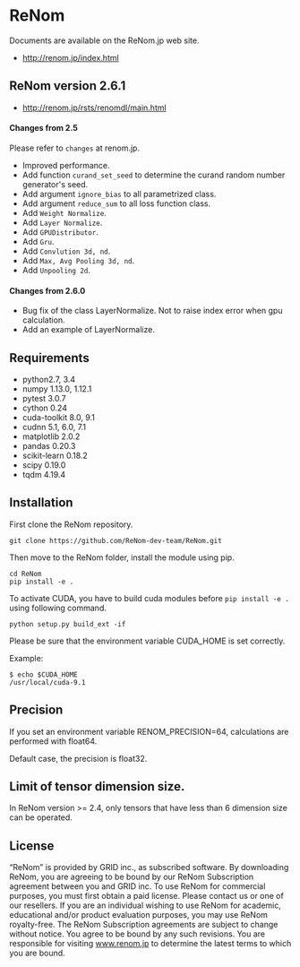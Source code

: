 # ReNom

Documents are available on the ReNom.jp web site.

- http://renom.jp/index.html

## ReNom version 2.6.1
- http://renom.jp/rsts/renomdl/main.html

#### Changes from 2.5

Please refer to `changes` at renom.jp.

- Improved performance.
- Add function `curand_set_seed` to determine the curand random number generator's seed.
- Add argument `ignore_bias` to all parametrized class.
- Add argument `reduce_sum` to all loss function class.
- Add `Weight Normalize`.
- Add `Layer Normalize`.
- Add `GPUDistributor`.
- Add `Gru`.
- Add `Convlution 3d, nd`.
- Add `Max, Avg Pooling 3d, nd`.
- Add `Unpooling 2d`.

#### Changes from 2.6.0
- Bug fix of the class LayerNormalize. Not to raise index error when gpu calculation.
- Add an example of LayerNormalize.



## Requirements

- python2.7, 3.4
- numpy 1.13.0, 1.12.1
- pytest 3.0.7
- cython 0.24
- cuda-toolkit 8.0, 9.1
- cudnn 5.1, 6.0, 7.1
- matplotlib 2.0.2
- pandas 0.20.3
- scikit-learn 0.18.2
- scipy 0.19.0
- tqdm 4.19.4

## Installation

First clone the ReNom repository.

	git clone https://github.com/ReNom-dev-team/ReNom.git

Then move to the ReNom folder, install the module using pip.

	cd ReNom
	pip install -e .

To activate CUDA, you have to build cuda modules before `pip install -e .` 
using following command.

    python setup.py build_ext -if

Please be sure that the environment variable CUDA_HOME is set correctly.

Example:

	$ echo $CUDA_HOME
	/usr/local/cuda-9.1
	

## Precision

If you set an environment variable RENOM_PRECISION=64, 
calculations are performed with float64.

Default case, the precision is float32.

## Limit of tensor dimension size.
In ReNom version >= 2.4, only tensors that have less than 6 dimension size can be operated.


## License

“ReNom” is provided by GRID inc., as subscribed software.  By downloading ReNom, you are agreeing to be bound by our ReNom Subscription agreement between you and GRID inc.
To use ReNom for commercial purposes, you must first obtain a paid license. Please contact us or one of our resellers.  If you are an individual wishing to use ReNom for academic, educational and/or product evaluation purposes, you may use ReNom royalty-free.
The ReNom Subscription agreements are subject to change without notice. You agree to be bound by any such revisions. You are responsible for visiting www.renom.jp to determine the latest terms to which you are bound.
